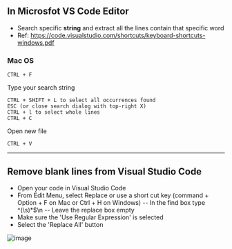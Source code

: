 ## In Microsfot VS Code Editor
  - Search specific **string** and extract all the lines contain that specific word
  - Ref: https://code.visualstudio.com/shortcuts/keyboard-shortcuts-windows.pdf

### Mac OS
```
CTRL + F
```

Type your search string

```
CTRL + SHIFT + L to select all occurrences found
ESC (or close search dialog with top-right X)
CTRL + l to select whole lines
CTRL + C
```

Open new file

```
CTRL + V
```
---

## Remove blank lines from Visual Studio Code

- Open your code in Visual Studio Code
- From Edit Menu, select Replace or use a short cut key (command + Option + F on Mac or Ctrl + H on Windows)
-- In the find box type ^(\s)*$\n
-- Leave the replace box empty
- Make sure the 'Use Regular Expression' is selected
- Select the 'Replace All' button

![image](https://github.com/user-attachments/assets/bc68ba03-830d-4424-86ff-48c1f1de5426)
